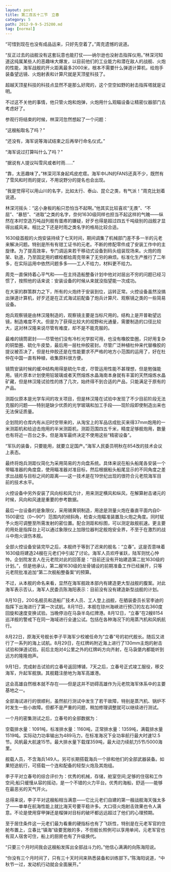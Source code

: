 ```yaml
---
layout: post
title: 第二百五十二节　立春
category: 5
path: 2012-9-9-5-25200.md
tag: [normal]
---
```


“可惜到现在也没有成品运来，只好先空着了。”周克遗憾的说道。

“反正过去的战舰没有这套玩意也能打仗――纳尔逊也没射击指挥仪用。”林深河知道这纯属某些人的恶趣味大爆发，以目前他们的工业能力和潜在敌人的战舰、火炮的性能，海军战舰的开火距离最多2000米，根本不需要什么弹道计算机，给炮手装备望远镜、火炮射表和计算尺就是天顶星科技了。

超越天顶星科技的科技点显然不是那么好爬的，这个空空如野的射击指挥塔就是证明。

不过这不关他的事情，他只管火炮和炮弹，火炮用什么观瞄设备让精密仪器部门去考虑好了。

参观行将结束的时候，林深河忽然想起了一个问题：

“这艘船取名了吗？”

“还没有，海军说等海试结束之后再举行命名仪式。”

“海军说过打算叫什么了吗？”

“据说有人提议叫雪风或者时雨……”

“靠，太恶趣味了。”林深河浑身起鸡皮疙瘩。海军中IJN的FANS还真不少，既然有了雪风和时雨的提议，不用说野分的提名也会出现。

“我是觉得可以用山川的名字，比如太行、泰山、昆仑之类，有气派！”周克比划着说道。

林深河摇头：“这小身板的船只恐怕当不起啊。”他其实比较喜欢“无畏”、“不屈”、“暴怒”、“进取”之类的名字，奈何1630级同样也担当不起这样的气魄――纵然在本时空造万吨战列舰有蛋疼的嫌疑，好歹也得是超过四五千吨级别的战舰才显得出威风来。相比之下还是时雨之类名字的格局比较合适。

1630级首舰的火炮安装持续了七天时间，期间调集了机械部门差不多一半的元老来解决问题。特别是所有有钳工证书的元老。不断的修配零件成了安装工作中的主旋律。为了提高效率，专门调运来若干移动式设备到码头组装现场来。火炮的炮架、轨道，乃至固定用的螺栓都给周克带来了无穷的麻烦。标准化生产推行了二年多，在实际运用中依然问题多多――工人不给力，材料更不给力。

周克一直保持着心平气和――在主持造船整备计划中他对对层出不穷的问题已经习惯了，按照他的话来说：安装设备的时候从来就没指望能一次成功。

在大家的群策群力之下，所有的火炮终于安装到位，运转正常。火控设备虽然没搞出弹道计算机，好歹还是在正式海试前配备了炮兵计算尺、观察镜之类的一些简易设备。

炮兵观察镜是由林汉隆制造的，观察镜主要是当标尺用的。结构上是开普勒望远镜，制造难度不大。但是为了获得比较大的视野和光通量，需要制造的口径比较大，这对林汉隆来说尽管有难度，却不是不能克服的。

最难的镜筒密封――尽管他们没有冷杉光学胶可用，也没有橡胶垫圈，只好用复杂的铜垫圈、硫化牛皮垫，最后用一层杜仲胶密封。尽管广泛种植杜仲来代替橡胶的提议被否决了，但是杜仲胶还是在性能要求不严格的地方小范围的运用了，好在杜仲在中国一直有种植，收集原料很方便。

镜筒安装时候的缓冲结构用得是硫化牛皮，尽管运用性能不甚理想，但是勉强能用。镜片原本计划使用铅玻璃或者天然熔炼水晶海南本身就有丰富的天然熔炼水晶矿藏，但是林汉隆试验性的炼了几次，始终得不到合适的产品，只能满足于原有的产品。

测距仪原本是光学车间的攻关项目，但是林汉隆在试验中发现了不少目前阶段无法克服的问题――特别是缺少优质的光学玻璃和加工手段――现阶段即使制造出来也无法保证质量。

企划院的仓库内有从旧时空带来的，从淘宝上的军品店成批买来得37mm炮用的一米测距机和给迫击炮用的半米测距机，测距范围四五千米，精度足够舰炮用，数量也有将近一百台之多。但是海军最终决定不使用这些“精密设备”。

“军队的装备，只要能用，就要立足国产。”海军人民委员明秋在854改的技术会议上表态。

最终将炮兵测距仪简化为采用简易的方向盘系统。具体来说在船头船尾各安装一个带瞄准器的角度盘，使用瞄准器对准目标，然后根据船头船尾显示的不同角度之差求出战舰与目标之间的距离――这一技术是在19世纪出现的很符合元老院海军目前的技术水平。

火控设备中另外安装了风向标和风力计，用来测定横风和纵风，在解算射击诸元的时候，风向和风速是重要的参考数据。

最后一台设备的是象限仪，采用锡黄铜制造，用途是测量火炮在垂直平面内自0-1500密位（0～90°）范围内的倾斜角，检查火炮瞄准装置及火炮之角度。同时赋予火炮可调整至所需发射的密位置。配合测距和标图，可以测定敌舰航速。更主要的用处是指挥台上可以通过象限仪上加限位器判定舰炮安全界，不至于在激烈的战斗中炮火误伤本舰。

全部火控设备安装完毕之后，本舰终于等到了迟来的舰名：“立春”。这是否意味着1630级将建造24艘在元老们中引起了讨论。海军人员欢呼雀跃，陆军则忧心忡忡。企划院发言人在元老院对此的回答是：“目前还没有开始建造第二批1630级的计划。”，但是他承认，第二艘1630级的龙骨铺设的前期准备工作已经展开，只等元老院批准追加“第二次舰船整备案”的预算。

不过，从本舰的命名来看，显然在海军舰政本部内有建造更大型战舰的腹案。对此海军表示否认，海军人民委员陈海阳表示：目前没有没有建造新型战舰的计划。

8月10日，200名舰员和造船厂技术人员、工人登上战舰，在舾装委员长官李迪的指挥下出海进行了第一次试航。8月11日，本舰在琼州海峡进行预订的左右360度回旋和速度变换试验。当晚停泊在马袅半岛红牌港。8月12日，“立春”在2艘8154巡洋舰的警戒下在同一海域进行全速公试。包括在各种海况下的用蒸汽机和风帆航行。

8月22日，原海天号舰长李子平海军少校被任命为“立春”号的初代舰长。随后又进行了一系列的海上试航。8月29日，在红牌屿附近海上进行了130mm主炮的射击试验和弹道试验。前后主炮对4公里之外的红牌屿方向齐射，在马袅堡内都能听到远方的隆隆炮声。

9月1日，完成射击试验的立春号返回博铺，7天之后，立春号正式竣工服役，移交海军，升起军舰旗。其舰籍注册地为海军高雄港。

这会高雄自然根本就不存在――但是这并不妨碍高雄作为元老院海军体系中的主要基地之一。

全部海试进行的很顺利，虽然航行测试中发生了若干故障，特别是蒸汽机、锅炉不时发生一些小故障。但都不是严重的问题，稍加修理调整就可以继续进行测试。

一个月的密集测试之后，立春号的全部数据为：

空载排水量：1091吨，标准排水量：1160吨，正常排水量：1359吨，满载排水量1519吨。实际动力功率输出为489马力，在标准海况下全功率航行最大时速12.5节。风帆最大航速15节。最大排水量下载煤359吨，最大动力续航力5节/5000海里。

舰载人员，不含海兵149人。另可长期搭载海兵一个排和他们的全部武器装备。如果短途航行，可搭载一个连和配备的轻型火炮及其炮组。

李子平对立春号的综合评价为：优秀的机械，存储，舱室空间;足够的住宿和工作空间;船只缓慢从容的摇动，是一个不错的火力平台。优秀的海船，舒适――能够在最恶劣的天气开火。

总得来说，李子平对这艘船相当满意――它比元老们自建的第一艘战舰海天强太多了――单单在航海性能上就比海天号要平稳许多。大口径火炮射击效果也令人满意。不论是使用穿甲弹还是榴弹对目标的破坏都远远超过了他们的心理预期。

至于居住条件这一元老们最为看重的硬指标也有了飞跃性，特别是在元老军官的住舱布置上，立春比“镇海”级要宽敞的多，不但舰长照例可以享用单间，元老军官也有双人宿舍可住，船上的厨房也有了升级换代。

“只要三个月时间我会这艘船发挥出全部战斗力的。”他信心满满的向陈海阳说。

“你没有三个月时间了，只有三十天时间来熟悉装备和训练部下。”陈海阳说道，“中秋节一过，发动机行动就会全面展开。”
